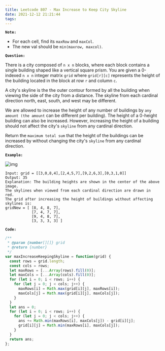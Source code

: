 ```yaml
---
title: Leetcode 807 - Max Increase to Keep City Skyline
date: 2021-12-12 21:21:44
tags:
---
```

**`Note:`**
- For each cell, find its `maxRow` and `maxCol`. 
- The new val should be `min(maxrow, maxcol)`.

**`Question:`**

There is a city composed of `n x n` blocks, where each block contains a single building shaped like a vertical square prism. You are given a 0-indexed `n x n` integer matrix `grid` where `grid[r][c]` represents the height of the building located in the block at row `r` and column `c`.

A city's skyline is the the outer contour formed by all the building when viewing the side of the city from a distance. The skyline from each cardinal direction north, east, south, and west may be different.

We are allowed to increase the height of any number of buildings by `any amount (the amount` can be different per building). The height of a 0-height building can also be increased. However, increasing the height of a building should not affect the city's `skyline` from any cardinal direction.

Return the `maximum total sum` that the height of the buildings can be increased by without changing the city's `skyline` from any cardinal direction.

**`Example:`**

![img](https://assets.leetcode.com/uploads/2021/06/21/807-ex1.png)
```
Input: grid = [[3,0,8,4],[2,4,5,7],[9,2,6,3],[0,3,1,0]]
Output: 35
Explanation: The building heights are shown in the center of the above image.
The skylines when viewed from each cardinal direction are drawn in red.
The grid after increasing the height of buildings without affecting skylines is:
gridNew = [ [8, 4, 8, 7],
            [7, 4, 7, 7],
            [9, 4, 8, 7],
            [3, 3, 3, 3] ]
```

**`Code:`**
```javascript
/**
 * @param {number[][]} grid
 * @return {number}
 */
var maxIncreaseKeepingSkyline = function(grid) {
  const rows = grid.length;
  const cols = rows;
  let maxRows = [...Array(rows).fill(0)];
  let maxCols = [...Array(cols).fill(0)];
  for (let i = 0; i < rows; i++) {
    for (let j = 0; j < cols; j++) {
      maxRows[i] = Math.max(grid[i][j], maxRows[i]);
      maxCols[j] = Math.max(grid[i][j], maxCols[j]);
    }
  }
  let ans = 0;
  for (let i = 0; i < rows; i++) {
    for (let j = 0; j < cols; j++) {
      ans += Math.min(maxRows[i], maxCols[j]) - grid[i][j];
      grid[i][j] = Math.min(maxRows[i], maxCols[j]);
    }
  }
  return ans;
};
```